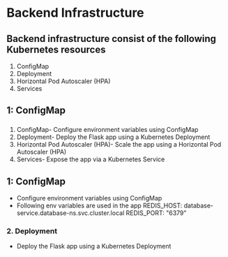 # Backend Infrastructure
## Backend infrastructure consist of the following Kubernetes resources
1. ConfigMap
2. Deployment
3. Horizontal Pod Autoscaler (HPA)
4. Services

## 1: ConfigMap

###
1. ConfigMap- Configure environment variables using ConfigMap
2. Deployment- Deploy the Flask app using a Kubernetes Deployment
3. Horizontal Pod Autoscaler (HPA)- Scale the app using a Horizontal Pod Autoscaler (HPA)
4. Services- Expose the app via a Kubernetes Service

## 1: ConfigMap
- Configure environment variables using ConfigMap
- Following env variables are used in the app
  REDIS_HOST: database-service.database-ns.svc.cluster.local
  REDIS_PORT: "6379"
### 2. Deployment
- Deploy the Flask app using a Kubernetes Deployment

